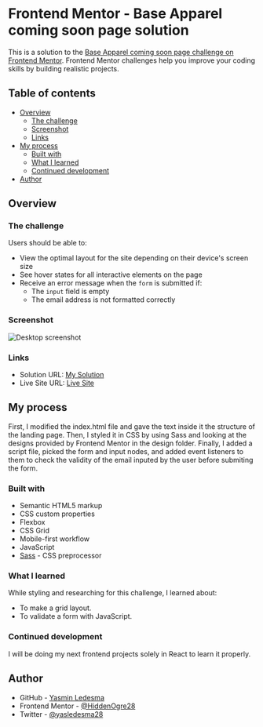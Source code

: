 # Frontend Mentor - Base Apparel coming soon page solution

This is a solution to the [Base Apparel coming soon page challenge on Frontend Mentor](https://www.frontendmentor.io/challenges/base-apparel-coming-soon-page-5d46b47f8db8a7063f9331a0). Frontend Mentor challenges help you improve your coding skills by building realistic projects. 

## Table of contents

- [Overview](#overview)
  - [The challenge](#the-challenge)
  - [Screenshot](#screenshot)
  - [Links](#links)
- [My process](#my-process)
  - [Built with](#built-with)
  - [What I learned](#what-i-learned)
  - [Continued development](#continued-development)
- [Author](#author)

## Overview

### The challenge

Users should be able to:

- View the optimal layout for the site depending on their device's screen size
- See hover states for all interactive elements on the page
- Receive an error message when the `form` is submitted if:
  - The `input` field is empty
  - The email address is not formatted correctly

### Screenshot

![Desktop screenshot](https://nimbus-screenshots.s3.amazonaws.com/s/15763995c52280058de08ee60c992a15.png)

### Links

- Solution URL: [My Solution](https://github.com/yasledesma/fem__bacsp)
- Live Site URL: [Live Site](https://serene-golick-76cc9b.netlify.app/)

## My process
First, I modified the index.html file and gave the text inside it the structure of the landing page. Then, I styled it in CSS by using Sass and looking at the designs provided by Frontend Mentor in the design folder. Finally, I added a script file, picked the form and input nodes, and added event listeners to them to check the validity of the email inputed by the user before submiting the form.
### Built with

- Semantic HTML5 markup
- CSS custom properties
- Flexbox
- CSS Grid
- Mobile-first workflow
- JavaScript
- [Sass](https://sass-lang.com/) - CSS preprocessor

### What I learned
While styling and researching for this challenge, I learned about:

- To make a grid layout.
- To validate a form with JavaScript.

### Continued development

I will be doing my next frontend projects solely in React to learn it properly.

## Author

- GitHub - [Yasmin Ledesma](https://github.com/yasledesma)
- Frontend Mentor - [@HiddenOgre28](https://www.frontendmentor.io/profile/HiddenOgre28)
- Twitter - [@yasledesma28](https://www.twitter.com/yasledesma28)
